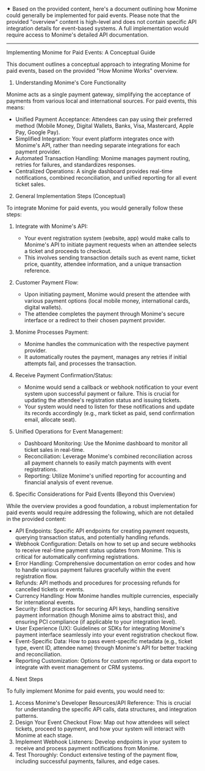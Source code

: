 ✦ Based on the provided content, here's a document outlining how Monime could generally be 
  implemented for paid events. Please note that the provided "overview" content is high-level and
  does not contain specific API integration details for event-based systems. A full implementation
  would require access to Monime's detailed API documentation.

  ---

  Implementing Monime for Paid Events: A Conceptual Guide

  This document outlines a conceptual approach to integrating Monime for paid events, based on the
  provided "How Monime Works" overview.

  1. Understanding Monime's Core Functionality

  Monime acts as a single payment gateway, simplifying the acceptance of payments from various
  local and international sources. For paid events, this means:

   * Unified Payment Acceptance: Attendees can pay using their preferred method (Mobile Money,
     Digital Wallets, Banks, Visa, Mastercard, Apple Pay, Google Pay).
   * Simplified Integration: Your event platform integrates once with Monime's API, rather than
     needing separate integrations for each payment provider.
   * Automated Transaction Handling: Monime manages payment routing, retries for failures, and
     standardizes responses.
   * Centralized Operations: A single dashboard provides real-time notifications, combined
     reconciliation, and unified reporting for all event ticket sales.

  2. General Implementation Steps (Conceptual)

  To integrate Monime for paid events, you would generally follow these steps:

   1. Integrate with Monime's API:
       * Your event registration system (website, app) would make calls to Monime's API to initiate
         payment requests when an attendee selects a ticket and proceeds to checkout.
       * This involves sending transaction details such as event name, ticket price, quantity,
         attendee information, and a unique transaction reference.

   2. Customer Payment Flow:
       * Upon initiating payment, Monime would present the attendee with various payment options
         (local mobile money, international cards, digital wallets).
       * The attendee completes the payment through Monime's secure interface or a redirect to their
         chosen payment provider.

   3. Monime Processes Payment:
       * Monime handles the communication with the respective payment provider.
       * It automatically routes the payment, manages any retries if initial attempts fail, and
         processes the transaction.

   4. Receive Payment Confirmation/Status:
       * Monime would send a callback or webhook notification to your event system upon successful
         payment or failure. This is crucial for updating the attendee's registration status and
         issuing tickets.
       * Your system would need to listen for these notifications and update its records accordingly
         (e.g., mark ticket as paid, send confirmation email, allocate seat).

   5. Unified Operations for Event Management:
       * Dashboard Monitoring: Use the Monime dashboard to monitor all ticket sales in real-time.
       * Reconciliation: Leverage Monime's combined reconciliation across all payment channels to
         easily match payments with event registrations.
       * Reporting: Utilize Monime's unified reporting for accounting and financial analysis of event
         revenue.

  3. Specific Considerations for Paid Events (Beyond this Overview)

  While the overview provides a good foundation, a robust implementation for paid events would require
   addressing the following, which are not detailed in the provided content:

   * API Endpoints: Specific API endpoints for creating payment requests, querying transaction
     status, and potentially handling refunds.
   * Webhook Configuration: Details on how to set up and secure webhooks to receive real-time payment
     status updates from Monime. This is critical for automatically confirming registrations.
   * Error Handling: Comprehensive documentation on error codes and how to handle various payment
     failures gracefully within the event registration flow.
   * Refunds: API methods and procedures for processing refunds for cancelled tickets or events.
   * Currency Handling: How Monime handles multiple currencies, especially for international events.
   * Security: Best practices for securing API keys, handling sensitive payment information (though
     Monime aims to abstract this), and ensuring PCI compliance (if applicable to your integration
     level).
   * User Experience (UX): Guidelines or SDKs for integrating Monime's payment interface seamlessly
     into your event registration checkout flow.
   * Event-Specific Data: How to pass event-specific metadata (e.g., ticket type, event ID, attendee
     name) through Monime's API for better tracking and reconciliation.
   * Reporting Customization: Options for custom reporting or data export to integrate with event
     management or CRM systems.

  4. Next Steps

  To fully implement Monime for paid events, you would need to:

   1. Access Monime's Developer Resources/API Reference: This is crucial for understanding the
      specific API calls, data structures, and integration patterns.
   2. Design Your Event Checkout Flow: Map out how attendees will select tickets, proceed to payment,
      and how your system will interact with Monime at each stage.
   3. Implement Webhook Listeners: Develop endpoints in your system to receive and process payment
      notifications from Monime.
   4. Test Thoroughly: Conduct extensive testing of the payment flow, including successful payments,
      failures, and edge cases.
